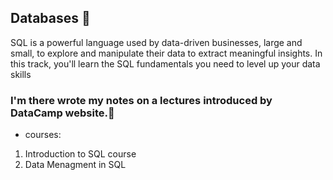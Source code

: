 ## Databases :dart:
SQL is a powerful language used by data-driven businesses, large and small, to explore and manipulate their data to extract meaningful insights. In this track, you'll learn the SQL fundamentals you need to level up your data skills

### I'm there wrote my notes on a lectures introduced by DataCamp website.:bell:
- courses: 
1. Introduction to SQL course
2. Data Menagment in SQL
